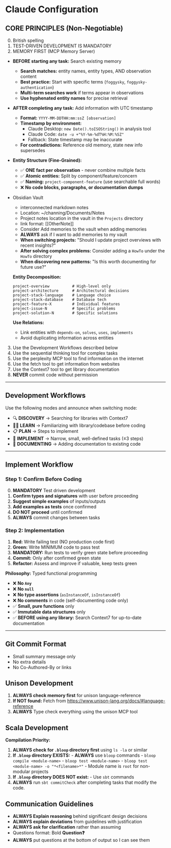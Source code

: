 # Claude Configuration

## CORE PRINCIPLES (Non-Negotiable)

0. British spelling
1. TEST-DRIVEN DEVELOPMENT IS MANDATORY
2. MEMORY FIRST (MCP Memory Server)
  - **BEFORE starting any task:** Search existing memory
    - **Search matches:** entity names, entity types, AND observation content
    - **Best practice:** Start with specific terms (`foggysky`, `foggysky-authentication`)
    - **Multi-term searches work** if terms appear in observations
    - **Use hyphenated entity names** for precise retrieval
  
  - **AFTER completing any task:** Add information with UTC timestamp
    - **Format:** `YYYY-MM-DDTHH:mm:ssZ [observation]`
    - **Timestamp by environment:**
      - Claude Desktop: `new Date().toISOString()` in analysis tool
      - Claude Code: `date -u +"%Y-%m-%dT%H:%M:%SZ"`
      - Fallback: State timestamp may be inaccurate
    - **For contradictions:** Reference old memory, state new info supersedes
  
  - **Entity Structure (Fine-Grained):**
    - ✅ **ONE fact per observation** - never combine multiple facts
    - ✅ **Atomic entities:** Split by component/feature/concern
    - ✅ **Naming:** `project-component-feature` (use searchable full words)
    - ❌ **No code blocks, paragraphs, or documentation dumps**

  - Obsidian Vault
    - interconnected markdown notes
    - Location: ~/channing/Documents/Notes
    - Project notes location in the vault in the `Projects` directory
    - link format: [[OtherNote]]
    - Consider Add memories to the vault when adding memories
    - **ALWAYS** ask if I want to add memories to my vault
    - **When switching projects:** "Should I update project overviews with recent insights?"
    - **After solving complex problems:** Consider adding a `HowTo` under the `HowTo` directory
    - **When discovering new patterns:** "Is this worth documenting for future use?"

    **Entity Decomposition:**
    ```
    project-overview          # High-level only
    project-architecture      # Architectural decisions
    project-stack-language    # Language choice
    project-stack-database    # Database tech
    project-feature-X         # Individual features
    project-issue-N           # Specific problems
    project-solution-N        # Specific solutions
    ```
    
    **Use Relations:**
    - Link entities with `depends-on`, `solves`, `uses`, `implements`
    - Avoid duplicating information across entities
  
3. Use the Development Workflows described below
4. Use the sequential thinking tool for complex tasks
5. Use the perplexity MCP tool to find information on the internet
6. Use the fetch tool to get information from websites
7. Use the Context7 tool to get library documentation
8. **NEVER** commit code without permission

---

## Development Workflows

Use the following modes and announce when switching mode:

- 🔍 **DISCOVERY** → Searching for libraries with Context7
- 🧑‍🎓 **LEARN** → Familiarizing with library/codebase before coding
- 📋 **PLAN** → Steps to implement
- 🐣 **IMPLEMENT** → Narrow, small, well-defined tasks (≤3 steps)
- 📝 **DOCUMENTING** → Adding documentation to existing code

---

## Implement Workflow

### Step 1: Confirm Before Coding

0. **MANDATORY** Test driven development
1. **Confirm types and signatures** with user before proceeding
2. **Suggest simple examples** of inputs/outputs
3. **Add examples as tests** once confirmed
4. **DO NOT proceed** until confirmed
5. **ALWAYS** commit changes between tasks

### Step 2: Implementation
1. **Red:** Write failing test (NO production code first)
2. **Green:** Write MINIMUM code to pass test
3. **MANDATORY:** Run tests to verify green state before proceeding
4. **Commit:** Only after confirmed green state
5. **Refactor:** Assess and improve if valuable, keep tests green

**Philosophy:** Typed functional programming
- ❌ **No `Any`**
- ❌ **No `null`**
- ❌ **No type assertions** (`asInstanceOf`, `isInstanceOf`)
- ❌ **No comments** in code (self-documenting code only)
- ✅ **Small, pure functions** only
- ✅ **Immutable data structures** only
- ✅ **BEFORE using any library:** Search Context7 for up-to-date documentation

---

## Git Commit Format

- Small summary message only
- No extra details
- No Co-Authored-By or links

## Unison Development
1. **ALWAYS check memory first** for unison language-reference
2. **If NOT found:** Fetch from https://www.unison-lang.org/docs/#language-reference
3. **ALWAYS** Type check everything using the unison MCP tool

## Scala Development

**Compilation Priority:**

1. **ALWAYS check for `.bloop` directory first** using `ls -la` or similar
  1. **If `.bloop` directory EXISTS:**
    - **ALWAYS** use `bloop` commands
    - `bloop compile <module-name>`
    - `bloop test <module-name>`
    - `bloop test <module-name> -o "*<filename>*"`
    - Module name is `root` for non-modular projects
  2. **If `.bloop` directory DOES NOT exist:**
    - Use `sbt` commands
2. **ALWAYS** run `sbt commitCheck` after completing tasks that modify the code.

## Communication Guidelines

- **ALWAYS Explain reasoning** behind significant design decisions
- **ALWAYS explain deviations** from guidelines with justification
- **ALWAYS ask for clarification** rather than assuming
- Questions format: Bold **Question❓**
- **ALWAYS** put questions at the bottom of output so I can see them
